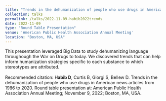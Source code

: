 ```yaml
---	
title: "Trends in the dehumanization of people who use drugs in American news articles from 1986 to 2020"	
collection: talks	
permalink: /talks/2022-11-09-habib2022trends
date: 2022-11-09
type: "Round Table Presentation"
venue: 'American Public Health Association Annual Meeting'
location: "Boston, MA, USA"
---	
```

This presentation leveraged Big Data to study dehumanizing language throughough the War on Drugs to today. We discovered trends that can help inform humanization strategies specific to each substance to which stereotypes are attributed.
<br><br>
Recommended citation: **Habib D**, Curtis B, Giorgi S, Bellew D. Trends in the dehumanization of people who use drugs in American news articles from 1986 to 2020. Round table presentation at: American Public Health Association Annual Meeting; November 9, 2022; Boston, MA, USA.
